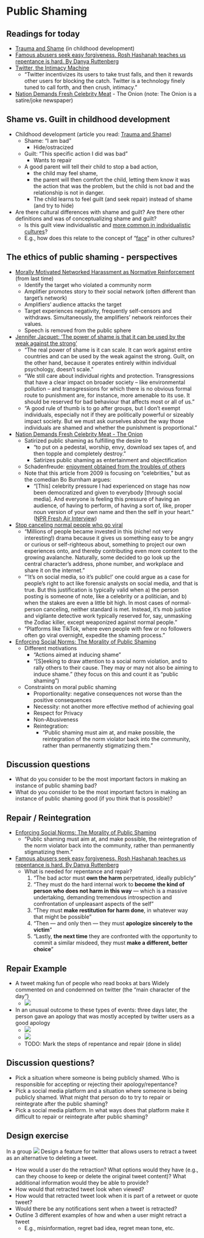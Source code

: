 # Public Shaming

## Readings for today
- [Trauma and Shame](https://www.oohctoolbox.org.au/trauma-and-shame) (in childhood development)
- [Famous abusers seek easy forgiveness. Rosh Hashanah teaches us repentance is hard. By Danya Ruttenberg](https://www.washingtonpost.com/outlook/famous-abusers-seek-easy-forgiveness-rosh-hashanah-teaches-us-repentance-is-hard/2018/09/06/c2dc2cac-b0ab-11e8-9a6a-565d92a3585d_story.html)
- [Twitter, the Intimacy Machine](https://ravenmagazine.org/magazine/twitter-the-intimacy-machine/)
  - “Twitter incentivizes its users to take trust falls, and then it rewards other users for blocking the catch. Twitter is a technology finely tuned to call forth, and then crush, intimacy.”
- [Nation Demands Fresh Celebrity Meat](https://www.theonion.com/nation-demands-fresh-celebrity-meat-1819571041) - The Onion (note: The Onion is a satire/joke newspaper)

## Shame vs. Guilt in childhood development
- Childhood development (article you read: [Trauma and Shame](https://www.oohctoolbox.org.au/trauma-and-shame))
  - Shame: “I am bad”
    - Hide/ostracized
  - Guilt: “This specific action I did was bad”
    - Wants to repair
  - A good parent will tell their child to stop a bad action,
    - the child may feel shame,
    - the parent will then comfort the child, letting them know it was the action that was the problem, but the child is not bad and the relationship is not in danger.
    - The child learns to feel guilt (and seek repair) instead of shame (and try to hide)
- Are there cultural differences with shame and guilt?
Are there other definitions and was of conceptualizing shame and guilt?
  - Is this guilt view individualistic and [more common in individualistic cultures](https://en.wikipedia.org/wiki/Guilt%E2%80%93shame%E2%80%93fear_spectrum_of_cultures)?
  - E.g., how does this relate to the concept of “[face](https://en.wikipedia.org/wiki/Face_(sociological_concept))” in other cultures?

## The ethics of public shaming - perspectives
- [Morally Motivated Networked Harassment as Normative Reinforcement](https://journals.sagepub.com/doi/full/10.1177/20563051211021378)   (from last time)
  - Identify the target who violated a community norm
  - Amplifier promotes story to their social network (often different than target’s network)
  - Amplifiers’ audience attacks the target
  - Target experiences negativity, frequently self-censors and withdraws. Simultaneously, the amplifiers’ network reinforces their values.
  - Speech is removed from the public sphere
- [Jennifer Jacquet: ‘The power of shame is that it can be used by the weak against the strong’](https://www.theguardian.com/books/2015/mar/06/is-shame-necessary-review)
  - “The real power of shame is it can scale. It can work against entire countries and can be used by the weak against the strong. Guilt, on the other hand, because it operates entirely within individual psychology, doesn’t scale.”
  - “We still care about individual rights and protection. Transgressions that have a clear impact on broader society – like environmental pollution – and transgressions for which there is no obvious formal route to punishment are, for instance, more amenable to its use. It should be reserved for bad behaviour that affects most or all of us.”
  - “A good rule of thumb is to go after groups, but I don’t exempt individuals, especially not if they are politically powerful or sizeably impact society. But we must ask ourselves about the way those individuals are shamed and whether the punishment is proportional.”
- [Nation Demands Fresh Celebrity Meat - The Onion](https://www.theonion.com/nation-demands-fresh-celebrity-meat-1819571041)
  - Satirized public shaming as fulfilling the desire to
    - “to put on a pedestal, worship, envy, download sex tapes of, and then topple and completely destroy.”
    - Satirizes public shaming as entertainment and objectification
  - Schadenfreude: [enjoyment obtained from the troubles of others](https://www.merriam-webster.com/dictionary/schadenfreude)
  - Note that this article from 2009 is focusing on “celebrities,” but as the comedian Bo Burnham argues:
    - “[This] celebrity pressure I had experienced on stage has now been democratized and given to everybody [through social media]. And everyone is feeling this pressure of having an audience, of having to perform, of having a sort of, like, proper noun version of your own name and then the self in your heart.” ([NPR Fresh Air Interview](https://www.npr.org/transcripts/630069876))
- [Stop canceling normal people who go viral](https://www.vox.com/the-goods/22716772/west-elm-caleb-couch-guy-tiktok-cancel)
  - “Millions of people became invested in this (niche! not very interesting!) drama because it gives us something easy to be angry or curious or self-righteous about, something to project our own experiences onto, and thereby contributing even more content to the growing avalanche. Naturally, some decided to go look up the central character’s address, phone number, and workplace and share it on the internet.”
  - “‘It’s on social media, so it’s public!’ one could argue as a case for people’s right to act like forensic analysts on social media, and that is true. But this justification is typically valid when a) the person posting is someone of note, like a celebrity or a politician, and b) when the stakes are even a little bit high. In most cases of normal-person canceling, neither standard is met. Instead, it’s mob justice and vigilante detective work typically reserved for, say, unmasking the Zodiac killer, except weaponized against normal people.”
  - “Platforms like TikTok, where even people with few or no followers often go viral overnight, expedite the shaming process.”
- [Enforcing Social Norms: The Morality of Public Shaming](https://philpapers.org/archive/BILESN.pdf)
  - Different motivations
    - “Actions aimed at inducing shame”
    - “[S]eeking to draw attention to a social norm violation, and to rally others to their cause. They may or may not also be aiming to induce shame.” (they focus on this and count it as “public shaming”)
  - Constraints on moral public shaming
    - Proportionality: negative consequences not worse than the positive consequences
    - Necessity: not another more effective method of achieving goal
    - Respect for Privacy
    - Non-Abusiveness
    - Reintegration:
      - “Public shaming must aim at, and make possible, the reintegration of the norm violator back into the community, rather than permanently stigmatizing them.”


## Discussion questions
- What do you consider to be the most important factors in making an instance of public shaming bad?
- What do you consider to be the most important factors in making an instance of public shaming good (if you think that is possible)?

## Repair / Reintegration
- [Enforcing Social Norms: The Morality of Public Shaming](https://philpapers.org/archive/BILESN.pdf)
  - “Public shaming must aim at, and make possible, the reintegration of the norm violator back into the community, rather than permanently stigmatizing them.”
- [Famous abusers seek easy forgiveness. Rosh Hashanah teaches us repentance is hard. By Danya Ruttenberg](https://www.washingtonpost.com/outlook/famous-abusers-seek-easy-forgiveness-rosh-hashanah-teaches-us-repentance-is-hard/2018/09/06/c2dc2cac-b0ab-11e8-9a6a-565d92a3585d_story.html)
  - What is needed for repentance and repair?
    1. “The bad actor must **own the harm** perpetrated, ideally publicly”
    1. “They must do the hard internal work to **become the kind of person who does not harm in this way** — which is a massive undertaking, demanding tremendous introspection and confrontation of unpleasant aspects of the self”
    1. “They must **make restitution for harm done**, in whatever way that might be possible”
    1. “Then — and only then — they must **apologize sincerely to the victim**”
    1. “Lastly, **the next time** they are confronted with the opportunity to commit a similar misdeed, they must **make a different, better choice**”

## Repair Example

- A tweet making fun of people who read books at bars
Widely commented on and condemned on twitter (the “main character of the day”)
  - ![](book_tweet.png)
- In an unusual outcome to these types of events: three days later, the person gave an apology that was mostly accepted by twitter users as a good apology
  - ![](book_tweet_apology_1.png)
  - ![](book_tweet_apology_2.png)
  - TODO: Mark the steps of repentance and repair (done in slide)

## Discussion questions?
- Pick a situation where someone is being publicly shamed. Who is responsible for accepting or rejecting their apology/repentance?
- Pick a social media platform and a situation where someone is being publicly shamed. What might that person do to try to repair or reintegrate after the public shaming?
- Pick a social media platform. In what ways does that platform make it difficult to repair or reintegrate after public shaming?

## Design exercise

In a group
[![](retract_button_request.png)](https://twitter.com/katestarbird/status/928521450071273472)
Design a feature for twitter that allows users to retract a tweet as an alternative to deleting a tweet.

- How would a user do the retraction? What options would they have (e.g., can they choose to keep or delete the original tweet content)? What additional information would they be able to provide?
- How would that retracted tweet look when viewed?
- How would that retracted tweet look when it is part of a retweet or quote tweet?
- Would there be any notifications sent when a tweet is retracted?
- Outline 3 different examples of how and when a user might retract a tweet
  - E.g., misinformation, regret bad idea, regret mean tone, etc.
